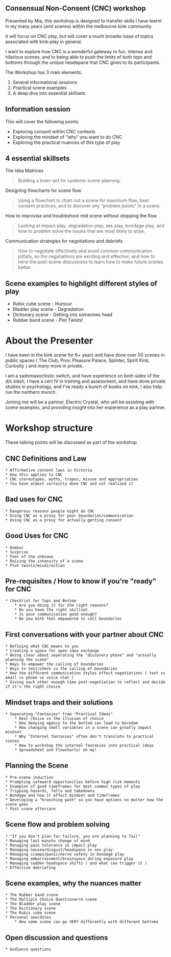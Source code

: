 ## Consensual Non-Consent (CNC) workshop

Presented by Mia, this workshop is designed to transfer skills I have learnt in my many years (and scenes) within the melbourne kink community.

It will focus on CNC play, but will cover a much broader base of topics associated with kink-play in general.

I want to explore how CNC is a wonderful gateway to fun, intense and hilarious scenes, and to being able to push the limits of both tops and bottoms through the unique headspace that CNC gives to its participants.

The Workshop has 3 main elements:

1) Several informational sessions
2) Practical scene examples
3) A deep dive into essential skillsets

## Information session

This will cover the following points:

* Exploring consent within CNC contexts
* Exploring the mindset of "why" you want to do CNC
* Exploring the practical nuances of this type of play

## 4 essential skillsets

The Idea Matrices

> Building a brain-aid for systemic scene planning.

Designing flowcharts for scene flow

> Using a flowchart to chart out a scene for maximum flow, best consent practices, and to discover any "problem points" in a scene.

How to improvise and troubleshoot mid scene without stopping the flow

>Looking at impact play, degradation play, sex play, bondage play, and how to problem solve the issues that are most likely to arise.

Communication strategies for negotiations and debriefs

>How to negotiate effectively and avoid common communication pitfalls, so the negotiations are exciting and effective, and how to mine the post-scene discussions to learn how to make future scenes better.

## Scene examples to highlight different styles of play

* Rubix cube scene - Humour
* Bladder play scene - Degradation
* Dictionary scene - Getting into someones head
* Rubber band scene - Plot Twists!

# About the Presenter

I have been in the kink scene for 6+ years and have done over 50 scenes in public spaces (  The Club, Prov, Pleasure Palace, Splinter, Spirit Kink, Curiosity ) and *many* more in private.

I am a sadomasochistic switch, and have experience on both sides of the d/s slash, I have a cert IV in training and assessment, and have done private studies in psychology, and I've ready a bunch of books on kink, I also help run the northern munch.

Joining me will be a partner, Electric Crystal, who will be assisting with scene examples, and providing insight into her experience as a play partner.


# Workshop structure

These talking points will be discussed as part of the workshop

## CNC Definitions and Law

    * Affirmative consent laws in Victoria
    * How this applies to CNC
    * CNC stereotypes, myths, tropes, misuse and appropriation
    * You have almost certainly done CNC and not realized it

## Bad uses for CNC

    * Dangerous reasons people might do CNC
    * Using CNC as a proxy for poor boundaries/communication
    * Using CNC as a proxy for actually getting consent

## Good Uses for CNC

    * Humour
    * Surprise
    * Fear of the unknown
    * Raising the intensity of a scene
    * Plot twists/misdirection

## Pre-requisites / How to know if you're "ready" for CNC

    * Checklist for Tops and Bottom
        * Are you doing it for the right reasons?
        * Do you have the right skillset
        * Is your communication good enough?
        * Do you both feel empowered to call boundaries

## First conversations with your partner about CNC

    * Defining what CNC means to you
    * Creating a space for open idea exchange
    * Being clear about seperating the "discovery phase" and "actually planning the scene"
    * Ways to empower the calling of boundaries
    * Ways to test/check in the calling of boundaries
    * How the different communication styles effect negotiations ( text vs email vs phone vs voice chat )
    * Giving each other enough time post-negotiation to reflect and decide if it's the right choice

## Mindset traps and their solutions

    * Seperating "Fantasies" from "Practical Ideas"
        * Real choice vs the illusion of choice
        * How denying agency to the bottom can lead to boredom
        * How changing small variables in a scene can greatly impact mindset
        * Why "Internal fantasies" often don't translate to practical scenes
        * How to workshop the internal fantasies into practical ideas
        * Spreadsheet and Flowcharts! oh my!

## Planning the Scene

    * Pre-scene induction
    * Prompting safeword oppurtunities before high risk moments
    * Examples of good timeframes for most common types of play
    * Tripping hazards, falls and takedowns
    * Bondage and how it effect mindset and timeframes
    * Developing a "branching path" so you have options no matter how the scene goes
    * Post scene aftercare

## Scene flow and problem solving

    * "If you don't plan for failure, you are planning to fail"
    * Managing last minute change of mind
    * Managing pain tolerance in impact play
    * Managing nausea/disgust/headspace in sex play
    * Managing cramps/panic/nerve safety in bondage play
    * Managing embarrassment/brainspace during exposure play
    * Managing sudden headspace shifts ( and what can trigger it )
    * Effective debriefing

## Scene examples, why the nuances matter

    * The Rubber band scene
    * The Multiple Choice Questionarre scene
    * The Bladder play scene
    * The Dictionary scene
    * The Rubix cube scene
    * Personal anecdotes
        * How same scene can go VERY differently with different bottoms

## Open discussion and questions

    * Audience questions
